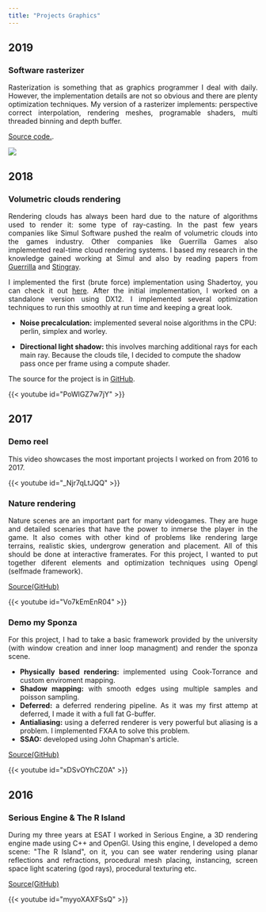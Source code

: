 ```yaml
---
title: "Projects Graphics"
---
```


## 2019

### Software rasterizer
<p style="text-align: justify;">
	Rasterization is something that as graphics programmer I deal with daily. However, the implementation details are not so obvious and there are plenty optimization techniques.
	My version of a rasterizer implements: perspective correct interpolation, rendering meshes, programable shaders, multi threaded binning and depth buffer.
</p>

<a target="blank_" href="https://github.com/piluve/NRaster">Source code.</a>.

<img src="../images/raster.jpg"/>


## 2018

### Volumetric clouds rendering
<p style="text-align: justify;">
	Rendering clouds has always been hard due to the nature of algorithms used to render it: some type of ray-casting. In the past few years companies like Simul Software pushed the realm of volumetric clouds into the games industry. Other companies like Guerrilla Games also implemented real-time cloud rendering systems. I based my research in the knowledge gained working at Simul and also by reading papers from <a target="blank_" href="https://www.guerrilla-games.com/read/the-real-time-volumetric-cloudscapes-of-horizon-zero-dawn">Guerrilla</a> and <a target="blank_" href="http://bitsquid.blogspot.co.uk/2016/07/volumetric-clouds.html">Stingray</a>.
</p>
<p style="text-align: justify;">
	I implemented the first (brute force) implementation using Shadertoy, you can check it out <a target="blank_" href="https://www.shadertoy.com/view/MtfBD7">here</a>.
	After the initial implementation, I worked on a standalone version using DX12. I implemented several optimization techniques to run this smoothly at run time and keeping a great look.
</p>

+ **Noise precalculation:** implemented several noise algorithms in the CPU: perlin, simplex and worley. 

+ **Directional light shadow:** this involves marching additional rays for each main ray. Because the clouds tile, I decided to compute the shadow pass once per frame using a compute shader.

The source for the project is in <a target="blank_" href="https://github.com/piluve/AwesomeEngine">GitHub</a>.

{{< youtube id="PoWlGZ7w7jY" >}}

## 2017

### Demo reel
<p style="text-align: justify;">
	This video showcases the most important projects I worked on from 2016 to 2017.
</p>

{{< youtube id="_Njr7qLtJQQ" >}}


### Nature rendering
<p style="text-align: justify;">
	Nature scenes are an important part for many videogames. They are huge and detailed scenaries that have the power to inmerse the player in the game. It also comes with other kind of problems like rendering large terrains, realistic skies, undergrow generation and placement. All of this should be done at interactive framerates. For this project, I wanted to put together diferent elements and optimization techniques using Opengl (selfmade framework). 
</p>

[Source(GitHub)](https://github.com/piluve/Nature)

{{< youtube id="Vo7kEmEnR04" >}}


### Demo my Sponza
<p style="text-align: justify;">
	For this project, I had to take a basic framework provided by the university (with window creation and inner loop managment) and render the sponza scene. 
</p>

<ul style="text-align: justify;">
<li>
	<b>Physically based rendering:</b> implemented using Cook-Torrance and custom enviroment mapping.
</li>
<li>
	<b>Shadow mapping:</b> with smooth edges using multiple samples and poisson sampling.
</li>
<li>
	<b>Deferred:</b> a deferred rendering pipeline. As it was my first attemp at deferred, I made it with a full fat G-buffer.
</li>
<li>
	<b>Antialiasing:</b> using a deferred renderer is very powerful but aliasing is a problem. I implemented FXAA to solve this problem.
</li>
<li>
	<b>SSAO:</b> developed using John Chapman's article.
</li>
</ul>

[Source(GitHub)](https://github.com/piluve/DemoMySponza)

{{< youtube id="xDSvOYhCZ0A" >}}

## 2016

### Serious Engine & The R Island
<p style="text-align: justify;">
	During my three years at ESAT I worked in Serious Engine, a 3D rendering engine made using C++ and OpenGl. Using this engine, I developed a demo scene: "The R Island", on it, you can see water rendering using planar reflections and refractions, procedural mesh placing, instancing, screen space light scatering (god rays), procedural texturing etc.
</p>

[Source(GitHub)](https://github.com/piluve/TheRIsland)

{{< youtube id="myyoXAXFSsQ" >}}